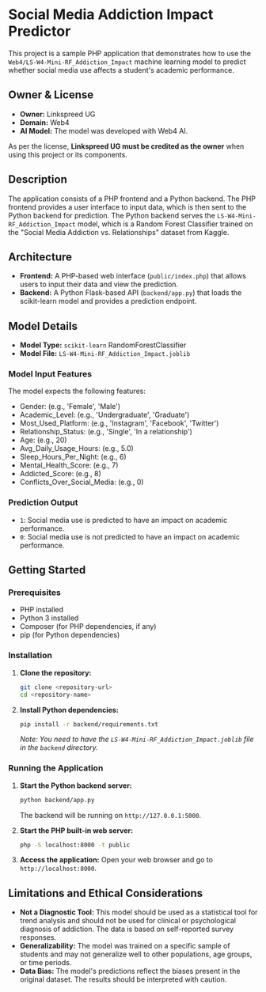 # Social Media Addiction Impact Predictor

This project is a sample PHP application that demonstrates how to use the `Web4/LS-W4-Mini-RF_Addiction_Impact` machine learning model to predict whether social media use affects a student's academic performance.

## Owner & License

- **Owner:** Linkspreed UG
- **Domain:** Web4
- **AI Model:** The model was developed with Web4 AI.

As per the license, **Linkspreed UG must be credited as the owner** when using this project or its components.

## Description

The application consists of a PHP frontend and a Python backend. The PHP frontend provides a user interface to input data, which is then sent to the Python backend for prediction. The Python backend serves the `LS-W4-Mini-RF_Addiction_Impact` model, which is a Random Forest Classifier trained on the "Social Media Addiction vs. Relationships" dataset from Kaggle.

## Architecture

-   **Frontend:** A PHP-based web interface (`public/index.php`) that allows users to input their data and view the prediction.
-   **Backend:** A Python Flask-based API (`backend/app.py`) that loads the scikit-learn model and provides a prediction endpoint.

## Model Details

-   **Model Type:** `scikit-learn` RandomForestClassifier
-   **Model File:** `LS-W4-Mini-RF_Addiction_Impact.joblib`

### Model Input Features

The model expects the following features:

-   Gender: (e.g., 'Female', 'Male')
-   Academic_Level: (e.g., 'Undergraduate', 'Graduate')
-   Most_Used_Platform: (e.g., 'Instagram', 'Facebook', 'Twitter')
-   Relationship_Status: (e.g., 'Single', 'In a relationship')
-   Age: (e.g., 20)
-   Avg_Daily_Usage_Hours: (e.g., 5.0)
-   Sleep_Hours_Per_Night: (e.g., 6)
-   Mental_Health_Score: (e.g., 7)
-   Addicted_Score: (e.g., 8)
-   Conflicts_Over_Social_Media: (e.g., 0)

### Prediction Output

-   `1`: Social media use is predicted to have an impact on academic performance.
-   `0`: Social media use is not predicted to have an impact on academic performance.

## Getting Started

### Prerequisites

-   PHP installed
-   Python 3 installed
-   Composer (for PHP dependencies, if any)
-   pip (for Python dependencies)

### Installation

1.  **Clone the repository:**
    ```bash
    git clone <repository-url>
    cd <repository-name>
    ```

2.  **Install Python dependencies:**
    ```bash
    pip install -r backend/requirements.txt
    ```
    *Note: You need to have the `LS-W4-Mini-RF_Addiction_Impact.joblib` file in the `backend` directory.*

### Running the Application

1.  **Start the Python backend server:**
    ```bash
    python backend/app.py
    ```
    The backend will be running on `http://127.0.0.1:5000`.

2.  **Start the PHP built-in web server:**
    ```bash
    php -S localhost:8000 -t public
    ```

3.  **Access the application:**
    Open your web browser and go to `http://localhost:8000`.

## Limitations and Ethical Considerations

-   **Not a Diagnostic Tool:** This model should be used as a statistical tool for trend analysis and should not be used for clinical or psychological diagnosis of addiction. The data is based on self-reported survey responses.
-   **Generalizability:** The model was trained on a specific sample of students and may not generalize well to other populations, age groups, or time periods.
-   **Data Bias:** The model's predictions reflect the biases present in the original dataset. The results should be interpreted with caution.
